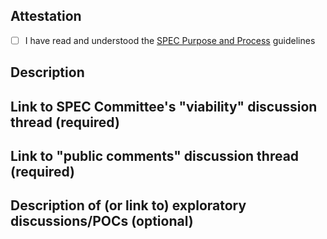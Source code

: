 <!-- Thanks for proposing a new SPEC! Make sure your PR title is descriptive and short. -->

## Attestation

- [ ] I have read and understood the [SPEC Purpose and Process](https://scientific-python.org/specs/purpose-and-process/) guidelines

## Description

<!--- Please summarize the purpose of this new SPEC, in 1-3 sentences. -->

## Link to SPEC Committee's "viability" discussion thread (required)

<!--
Insert a link to this proposal's initial viability discussion thread in
https://discuss.scientific-python.org/c/specs/ideas
-->

## Link to "public comments" discussion thread (required)

<!--
insert a link to this proposal's community-wide discussion thread in
https://discuss.scientific-python.org/c/specs/web-comments
-->

## Description of (or link to) exploratory discussions/POCs (optional)

<!--
SPEC guidelines suggest a first step of one of the following:

1. discuss the idea with at least one project in the ecosystem,
1. discuss the idea with at least one other member of the ecosystem, or
1. create a minimal, proof of concept (POC) prototype.

(see https://scientific-python.org/specs/purpose-and-process/#new-spec-proposals).
In this field, include a description of those preliminary steps and/or links to public discussions or POCs.
-->
